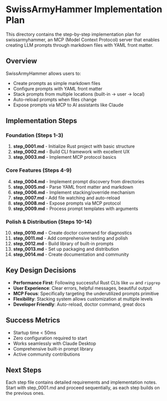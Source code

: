 # SwissArmyHammer Implementation Plan

This directory contains the step-by-step implementation plan for swissarmyhammer, an MCP (Model Context Protocol) server that enables creating LLM prompts through markdown files with YAML front matter.

## Overview

SwissArmyHammer allows users to:
- Create prompts as simple markdown files
- Configure prompts with YAML front matter
- Stack prompts from multiple locations (built-in → user → local)
- Auto-reload prompts when files change
- Expose prompts via MCP to AI assistants like Claude

## Implementation Steps

### Foundation (Steps 1-3)
1. **step_0001.md** - Initialize Rust project with basic structure
2. **step_0002.md** - Build CLI framework with excellent UX
3. **step_0003.md** - Implement MCP protocol basics

### Core Features (Steps 4-9)
4. **step_0004.md** - Implement prompt discovery from directories
5. **step_0005.md** - Parse YAML front matter and markdown
6. **step_0006.md** - Implement stacking/override mechanism
7. **step_0007.md** - Add file watching and auto-reload
8. **step_0008.md** - Expose prompts via MCP protocol
9. **step_0009.md** - Process prompt templates with arguments

### Polish & Distribution (Steps 10-14)
10. **step_0010.md** - Create doctor command for diagnostics
11. **step_0011.md** - Add comprehensive testing and polish
12. **step_0012.md** - Build library of built-in prompts
13. **step_0013.md** - Set up packaging and distribution
14. **step_0014.md** - Create documentation and community

## Key Design Decisions

- **Performance First**: Following successful Rust CLIs like `uv` and `ripgrep`
- **User Experience**: Clear errors, helpful messages, beautiful output
- **MCP Focus**: Specifically targeting the underutilized prompts primitive
- **Flexibility**: Stacking system allows customization at multiple levels
- **Developer Friendly**: Auto-reload, doctor command, great docs

## Success Metrics

- Startup time < 50ms
- Zero configuration required to start
- Works seamlessly with Claude Desktop
- Comprehensive built-in prompt library
- Active community contributions

## Next Steps

Each step file contains detailed requirements and implementation notes. Start with step_0001.md and proceed sequentially, as each step builds on the previous ones.